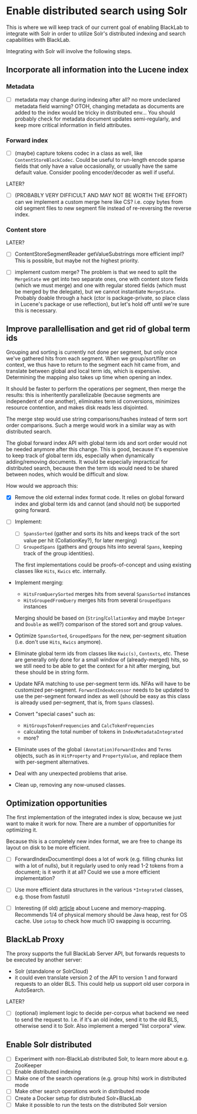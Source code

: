 # Enable distributed search using Solr

This is where we will keep track of our current goal of enabling BlackLab to integrate with Solr in order to utilize Solr's distributed indexing and search capabilities with BlackLab.

Integrating with Solr will involve the following steps.

## Incorporate all information into the Lucene index

### Metadata

- [ ] metadata may change during indexing after all? no more undeclared metadata field warning? OTOH, changing metadata as documents are added to the index would be tricky in distributed env... You should probably check for metadata document updates semi-regularly, and keep more critical information in field attributes.

### Forward index

- [ ] (maybe) capture tokens codec in a class as well, like `ContentStoreBlockCodec`. Could be useful to run-length encode sparse fields that only have a value occasionally, or usually have the same default value. Consider pooling encoder/decoder as well if useful.

LATER?
- [ ] (PROBABLY VERY DIFFICULT AND MAY NOT BE WORTH THE EFFORT) can we implement a custom merge here like CS? i.e. copy bytes from old segment files to new segment file instead of re-reversing the reverse index.

### Content store

LATER? 
- [ ] ContentStoreSegmentReader getValueSubstrings more efficient impl? This is possible, but maybe not the highest priority.
- [ ] implement custom merge? The problem is that we need to split the `MergeState` we get into two separate ones, one with content store fields (which we must merge) and one with regular stored fields (which must be merged by the delegate), but we cannot instantiate `MergeState`. Probably doable through a hack (ctor is package-private, so place class in Lucene's package or use reflection), but let's hold off until we're sure this is necessary.


## Improve parallellisation and get rid of global term ids

Grouping and sorting is currently not done per segment, but only once we've gathered hits from each segment. When we group/sort/filter on context, we thus have to return to the segment each hit came from, and translate between global and local term ids, which is expensive. Determining the mapping also takes up time when opening an index.

It should be faster to perform the operations per segment, then merge the results: this is inheritently parallelizable (because segments are independent of one another), eliminates term id conversions, minimizes resource contention, and makes disk reads less disjointed.

The merge step would use string comparisons/hashes instead of term sort order comparisons. Such a merge would work in a similar way as with distributed search.

The global forward index API with global term ids and sort order would not be needed anymore after this change. This is good, because it's expensive to keep track of global term ids, especially when dynamically adding/removing documents. It would be especially impractical for distributed search, because then the term ids would need to be shared between nodes, which would be difficult and slow.

How would we approach this:

- [x] Remove the old external index format code. It relies on global forward index and global term ids and cannot (and should not) be supported going forward.

- [ ] Implement:
  - [ ] `SpansSorted` (gather and sorts its hits and keeps track of the sort value per hit (CollationKey?), for later merging)
  - [ ] `GroupedSpans` (gathers and groups hits into several `Spans`, keeping track of the group identities). 
  
  The first implementations could be proofs-of-concept and using existing classes like `Hits`, `Kwics` etc. internally.

- Implement merging:
  - `HitsFromQuerySorted` merges hits from several `SpansSorted` instances
  - `HitsGroupedFromQuery` merges hits from several `GroupedSpans` instances
  
  Merging should be based on (`String`/`CollationKey` and maybe `Integer` and `Double` as well?) comparison of the stored sort and group values.

- Optimize `SpansSorted`, `GroupedSpans` for the new, per-segment situation (i.e. don't use `Hits`, `Kwics` anymore).

- Eliminate global term ids from classes like `Kwic(s)`, `Contexts`, etc. These are generally only done for a small window of (already-merged) hits, so we still need to be able to get the context for a hit after merging, but these should be in string form.

- Update NFA matching to use per-segment term ids. NFAs will have to be customized per-segment. `ForwardIndexAccessor` needs to be updated to use the per-segment forward index as well (should be easy as this class is already used per-segment, that is, from `Spans` classes).

- Convert "special cases" such as: 
  - `HitGroupsTokenFrequencies` and `CalcTokenFrequencies`
  - calculating the total number of tokens in `IndexMetadataIntegrated`
  - more?

- Eliminate uses of the global `(Annotation)ForwardIndex` and `Terms` objects, such as in `HitProperty` and `PropertyValue`, and replace them with per-segment alternatives.

- Deal with any unexpected problems that arise.

- Clean up, removing any now-unused classes.


## Optimization opportunities

The first implementation of the integrated index is slow, because we just want to make it work for now. There are a number of opportunities for optimizing it.

Because this is a completely new index format, we are free to change its layout on disk to be more efficient.

- [ ] ForwardIndexDocumentImpl does a lot of work (e.g. filling chunks list with a lot of nulls), but it regularly used to only read 1-2 tokens from a document; is it worth it at all? Could we use a more efficient implementation?
- [ ] Use more efficient data structures in the various `*Integrated` classes, e.g. those from fastutil
- [ ] Interesting (if old) [article](https://blog.thetaphi.de/2012/07/use-lucenes-mmapdirectory-on-64bit.html) about Lucene and memory-mapping. Recommends 1/4 of physical memory should be Java heap, rest for OS cache. Use `iotop` to check how much I/O swapping is occurring.


## BlackLab Proxy

The proxy supports the full BlackLab Server API, but forwards requests to be executed by another server:

- Solr (standalone or SolrCloud)
- it could even translate version 2 of the API to version 1 and forward requests to an older BLS. This could help us support old user corpora in AutoSearch.

LATER?
- [ ] (optional) implement logic to decide per-corpus what backend we need to send the request to. I.e. if it's an old index, send it to the old BLS, otherwise send it to Solr. Also implement a merged "list corpora" view.


## Enable Solr distributed

- [ ] Experiment with non-BlackLab distributed Solr, to learn more about e.g. ZooKeeper
- [ ] Enable distributed indexing
- [ ] Make one of the search operations (e.g. group hits) work in distributed mode
- [ ] Make other search operations work in distributed mode
- [ ] Create a Docker setup for distributed Solr+BlackLab
- [ ] Make it possible to run the tests on the distributed Solr version
